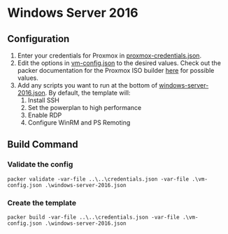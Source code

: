 # Windows Server 2016

## Configuration

1. Enter your credentials for Proxmox in [proxmox-credentials.json](../../proxmox-credentials.json).
2. Edit the options in [vm-config.json](vm-config.json) to the desired values. Check out the packer documentation for the Proxmox ISO builder [here](https://developer.hashicorp.com/packer/plugins/builders/proxmox/iso) for possible values.
3. Add any scripts you want to run at the bottom of [windows-server-2016.json](windows-server-2016.json). By default, the template will:
   1. Install SSH
   2. Set the powerplan to high performance
   3. Enable RDP
   4. Configure WinRM and PS Remoting

## Build Command

### Validate the config

```
packer validate -var-file ..\..\credentials.json -var-file .\vm-config.json .\windows-server-2016.json
```

### Create the template

```
packer build -var-file ..\..\credentials.json -var-file .\vm-config.json .\windows-server-2016.json
 ```
